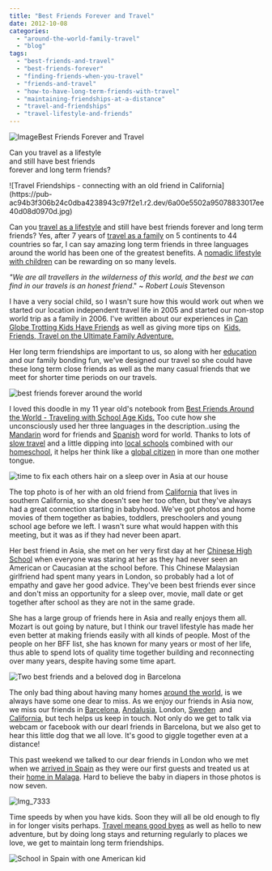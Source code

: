 ```yaml
---
title: "Best Friends Forever and Travel"
date: 2012-10-08
categories: 
  - "around-the-world-family-travel"
  - "blog"
tags: 
  - "best-friends-and-travel"
  - "best-friends-forever"
  - "finding-friends-when-you-travel"
  - "friends-and-travel"
  - "how-to-have-long-term-friends-with-travel"
  - "maintaining-friendships-at-a-distance"
  - "travel-and-friendships"
  - "travel-lifestyle-and-friends"
---
```


![Image](https://pub-ac94b3f306b24c0dba4238943c97f2e1.r2.dev/6a00e5502a95078833017c32648271970b.jpg)Best Friends Forever and Travel  
  
Can you travel as a lifestyle  
and still have best friends  
forever and long term friends?

<!--more--> ![Travel Friendships - connecting with an old friend in California](https://pub-ac94b3f306b24c0dba4238943c97f2e1.r2.dev/6a00e5502a95078833017ee40d08d0970d.jpg)  
  
  
Can you [travel as a lifestyle](https://pub-ac94b3f306b24c0dba4238943c97f2e1.r2.dev/2011/07/what-our-nomadic-travel-lifestyle-looks-like-family-fun.html "travel as a lifestyle") and still have best friends forever and long term friends? Yes, after 7 years of [travel as a family](https://pub-ac94b3f306b24c0dba4238943c97f2e1.r2.dev/2009/04/how-to-travel-the-world-as-a-digital-nomad-family.html "world travel as a family") on 5 continents to 44 countries so far, I can say amazing long term friends in three languages around the world has been one of the greatest benefits. A [nomadic lifestyle with children](https://pub-ac94b3f306b24c0dba4238943c97f2e1.r2.dev/2012/06/nomadic-lifestyle-with-children-.html "nomadic lifestyle with children") can be rewarding on so many levels.  
  
_"We are all travellers in the wilderness of this world, and the best we can find in our travels is an honest friend_." ~ _Robert Louis_ Stevenson  
  
I have a very social child, so I wasn't sure how this would work out when we started our location independent travel life in 2005 and started our non-stop world trip as a family in 2006. I've written about our experiences in [Can Globe Trotting Kids Have Friends](https://pub-ac94b3f306b24c0dba4238943c97f2e1.r2.dev/2010/05/globe-trotting-location-independent-kids-friends-perpetual-travelers-tck-long-term-family-travel-.html "Can globe trotting kids have friends") as well as giving more tips on  [Kids, Friends, Travel on the Ultimate Family Adventure.](https://pub-ac94b3f306b24c0dba4238943c97f2e1.r2.dev/2011/02/kids-friends-travel-on-the-ultimate-family-adventure.html "kids, friends and travel on ultimate family adventure")  
  
Her long term friendships are important to us, so along with her [education](https://pub-ac94b3f306b24c0dba4238943c97f2e1.r2.dev/2012/09/how-to-homeschool-through-travel-with-a-gifted-child-.html "homeschool through travel ") and our family bonding fun, we've designed our travel so she could have these long term close friends as well as the many casual friends that we meet for shorter time periods on our travels.  
  
  
  
![best friends forever around the world](https://pub-ac94b3f306b24c0dba4238943c97f2e1.r2.dev/6a00e5502a95078833017ee4081f78970d.jpg)  
  
I loved this doodle in my 11 year old's notebook from [Best Friends Around the World - Traveling with School Age Kids.](https://pub-ac94b3f306b24c0dba4238943c97f2e1.r2.dev/2012/04/best-friends-around-the-world-traveling-with-school-age-kids.html "best friends around the world traveling with a school age child") Too cute how she unconsciously used her three languages in the description..using the [Mandarin](https://pub-ac94b3f306b24c0dba4238943c97f2e1.r2.dev/2011/01/only-american-girl-in-an-all-mandarin-school-chinese-immersion-in-language-culture-through-school.html "Mandarin school in asia") word for friends and [Spanish](https://pub-ac94b3f306b24c0dba4238943c97f2e1.r2.dev/2010/07/schools-out-forever-expat-immersion-spanish-in-spain-digital-nomad-education-for-kids-who-travel.html "school in spain") word for world. Thanks to lots of [slow travel](https://pub-ac94b3f306b24c0dba4238943c97f2e1.r2.dev/2011/11/slow-travel.html "slow travel") and a little dipping into [local schools](https://pub-ac94b3f306b24c0dba4238943c97f2e1.r2.dev/2012/06/why-learn-mandarin-in-tropical-asia-penang.html "how to go to local school in Asia for Mandarin") combined with our [homeschool](https://pub-ac94b3f306b24c0dba4238943c97f2e1.r2.dev/2010/04/family-travel-homeschool-education-global-students-lifestyle-design-location-independent-4hww-around.html "homeschool and travel"), it helps her think like a [global citizen](https://pub-ac94b3f306b24c0dba4238943c97f2e1.r2.dev/2012/05/global-citizens-spanish-and-mandarin-immersion.html "global citizen") in more than one mother tongue.  
  
![time to fix each others hair on a sleep over in Asia at our house](https://pub-ac94b3f306b24c0dba4238943c97f2e1.r2.dev/6a00e5502a95078833017d3c92daf7970c.jpg)  
  
The top photo is of her with an old friend from [California](https://pub-ac94b3f306b24c0dba4238943c97f2e1.r2.dev/2012/08/top-10-california-destinations.html "california travel") that lives in southern California, so she doesn't see her too often, but they've always had a great connection starting in babyhood. We've got photos and home movies of them together as babies, toddlers, preschoolers and young school age before we left. I wasn't sure what would happen with this meeting, but it was as if they had never been apart.  
  
Her best friend in Asia, she met on her very first day at her [Chinese High School](https://pub-ac94b3f306b24c0dba4238943c97f2e1.r2.dev/2011/01/only-american-girl-in-an-all-mandarin-school-chinese-immersion-in-language-culture-through-school.html "Only American in Chinese high school") when everyone was staring at her as they had never seen an American or Caucasian at the school before. This Chinese Malaysian girlfriend had spent many years in London, so probably had a lot of empathy and gave her good advice. They've been best friends ever since and don't miss an opportunity for a sleep over, movie, mall date or get together after school as they are not in the same grade.  
  
She has a large group of friends here in Asia and really enjoys them all. Mozart is out going by nature, but I think our travel lifestyle has made her even better at making friends easily with all kinds of people. Most of the people on her BFF list, she has known for many years or most of her life, thus able to spend lots of quality time together building and reconnecting over many years, despite having some time apart.  
  
  
![Two best friends and a beloved dog in Barcelona](https://pub-ac94b3f306b24c0dba4238943c97f2e1.r2.dev/6a00e5502a95078833017d3c92bb43970c.jpg)  
  
The only bad thing about having many homes [around the world](https://pub-ac94b3f306b24c0dba4238943c97f2e1.r2.dev/2010/04/around-the-world-family-travel-soultravelers3-digital-nomad-global-international-family-travel.html "around the world family travel"), is we always have some one dear to miss. As we enjoy our friends in Asia now, we miss our friends in [Barcelona](https://pub-ac94b3f306b24c0dba4238943c97f2e1.r2.dev/2011/06/delicious-dinner-in-barcelona.html "Barcelona"), [Andalusia](https://pub-ac94b3f306b24c0dba4238943c97f2e1.r2.dev/2011/08/family-travel-spain-photo-andalusia.html "Andalusia"), London, [Sweden](https://pub-ac94b3f306b24c0dba4238943c97f2e1.r2.dev/2011/09/international-kids-water-fun-european-style.html "swedish friends camping together")  and [California](https://pub-ac94b3f306b24c0dba4238943c97f2e1.r2.dev/2012/02/beautiful-capitola-californias-oldest-beach.html "California"), but tech helps us keep in touch. Not only do we get to talk via webcam or facebook with our dearl friends in Barcelona, but we also get to hear this little dog that we all love. It's good to giggle together even at a distance!  
  
This past weekend we talked to our dear friends in London who we met when we [arrived in Spain](https://pub-ac94b3f306b24c0dba4238943c97f2e1.r2.dev/2006/11/first-guests-in.html#more "winter in spain") as they were our first guests and treated us at their [home in Malaga](https://pub-ac94b3f306b24c0dba4238943c97f2e1.r2.dev/2007/02/marvelous-meal.html "malaga meal"). Hard to believe the baby in diapers in those photos is now seven.  
  
![Img_7333](https://pub-ac94b3f306b24c0dba4238943c97f2e1.r2.dev/6a00e5502a95078833017c3264e207970b.png)  
  
  
  
  
  
  
  
  
  
  
  
  
  
  
  
  
  
  

  
Time speeds by when you have kids. Soon they will all be old enough to fly in for longer visits perhaps. [Travel means good byes](https://pub-ac94b3f306b24c0dba4238943c97f2e1.r2.dev/2012/02/travel-means-goodbyes.html "travel means good byes") as well as hello to new adventure, but by doing long stays and returning regularly to places we love, we get to maintain long term friendships.  
  
![School in Spain with one American kid](https://pub-ac94b3f306b24c0dba4238943c97f2e1.r2.dev/6a00e5502a95078833017c326571fd970b.jpg)
